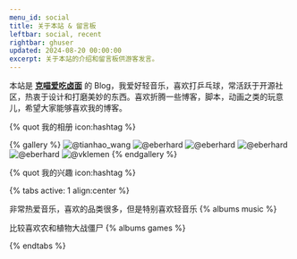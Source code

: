 ```yaml
---
menu_id: social
title: 关于本站 & 留言板
leftbar: social, recent
rightbar: ghuser
updated: 2024-08-20 00:00:00
excerpt: 关于本站的介绍和留言板供游客发言。
---
```


本站是 [**克喵爱吃卤面**](https://www.kemiao.online) 的 Blog，我爱好轻音乐，喜欢打乒乓球，常活跃于开源社区，热衷于设计和打磨美妙的东西。喜欢折腾一些博客，脚本，动画之类的玩意儿，希望大家能够喜欢我的博客。

{% quot 我的相册 icon:hashtag %}

{% gallery %}
![@tianhao_wang](https://images.unsplash.com/photo-1688142202243-e218ad203952?w=800&auto=format&fit=crop&q=60&ixlib=rb-4.0.3&ixid=M3wxMjA3fDB8MHx0b3BpYy1mZWVkfDYzfEZ6bzN6dU9ITjZ3fHxlbnwwfHx8fHw%3D)
![@eberhard](https://images.unsplash.com/photo-1700994630045-f7a20df6d92e?w=800&auto=format&fit=crop&q=60&ixlib=rb-4.0.3&ixid=M3wxMjA3fDB8MHxwcm9maWxlLXBhZ2V8MjN8fHxlbnwwfHx8fHw%3D)
![@eberhard](https://images.unsplash.com/photo-1533274221104-015a584a1005?w=800&auto=format&fit=crop&q=60&ixlib=rb-4.0.3&ixid=M3wxMjA3fDB8MHx0b3BpYy1mZWVkfDE4fGJvOGpRS1RhRTBZfHxlbnwwfHx8fHw%3D)
![@eberhard](https://images.unsplash.com/photo-1539604214100-ab860d9082e0?w=800&auto=format&fit=crop&q=60&ixlib=rb-4.0.3&ixid=M3wxMjA3fDB8MHx0b3BpYy1mZWVkfDIxfGJvOGpRS1RhRTBZfHxlbnwwfHx8fHw%3D)
![@eberhard](https://images.unsplash.com/photo-1698843848092-588f9c1bb0bd?w=800&auto=format&fit=crop&q=60&ixlib=rb-4.0.3&ixid=M3wxMjA3fDB8MHxwcm9maWxlLXBhZ2V8Mzh8fHxlbnwwfHx8fHw%3D)
![@vklemen](https://images.unsplash.com/photo-1516571748831-5d81767b788d?q=80&w=2574&auto=format&fit=crop&ixlib=rb-4.0.3&ixid=M3wxMjA3fDB8MHxwaG90by1wYWdlfHx8fGVufDB8fHx8fA%3D%3D)
{% endgallery %}

{% quot 我的兴趣 icon:hashtag %}

{% tabs active: 1 align:center %}

<!-- tab 喜欢的音乐 -->

非常热爱音乐，喜欢的品类很多，但是特别喜欢轻音乐
{% albums music %}

<!-- tab 喜欢的游戏 -->

比较喜欢农和植物大战僵尸
{% albums games %}

{% endtabs %}
